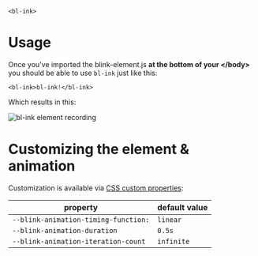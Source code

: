 `<bl-ink>`

# Usage

Once you've imported the blink-element.js **at the bottom of your &lt;/body&gt;** you
should be able to use `bl-ink` just like this:

```
<bl-ink>bl-ink!</bl-ink>
```

Which results in this:

![bl-ink element recording](https://cdn.glitch.com/115d098d-9f74-45e3-ba78-fdfcec25a786%2Fblink-recording.gif?v=1570944788356)

# Customizing the element & animation

Customization is available via [CSS custom properties](https://developer.mozilla.org/en-US/docs/Web/CSS/--*):

| property | default value |
-----------|----------------
| `--blink-animation-timing-function:` | `linear` |
| `--blink-animation-duration` | `0.5s` |
| `--blink-animation-iteration-count` | `infinite` |